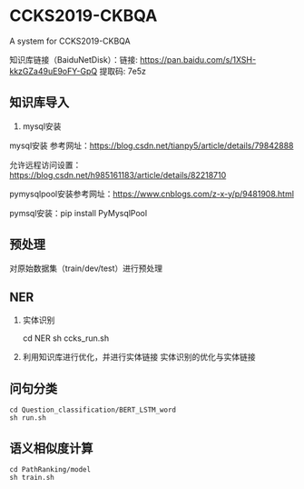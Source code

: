 # CCKS2019-CKBQA
A system for CCKS2019-CKBQA

知识库链接（BaiduNetDisk）：链接: https://pan.baidu.com/s/1XSH-kkzGZa49uE9oFY-GpQ 提取码: 7e5z

## 知识库导入
1. mysql安装

mysql安装 参考网址：https://blog.csdn.net/tianpy5/article/details/79842888

允许远程访问设置：https://blog.csdn.net/h985161183/article/details/82218710

pymysqlpool安装参考网址：https://www.cnblogs.com/z-x-y/p/9481908.html

pymsql安装：pip install PyMysqlPool

## 预处理
对原始数据集（train/dev/test）进行预处理

## NER

1. 实体识别

    cd NER
    sh ccks_run.sh

2. 利用知识库进行优化，并进行实体链接
    实体识别的优化与实体链接

## 问句分类

    cd Question_classification/BERT_LSTM_word
    sh run.sh

## 语义相似度计算

    cd PathRanking/model
    sh train.sh